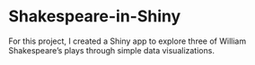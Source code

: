 # Shakespeare-in-Shiny
For this project, I created a Shiny app to explore three of William Shakespeare’s plays through simple data visualizations.
